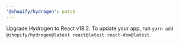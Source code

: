 ```yaml
---
'@shopify/hydrogen': patch
---
```


Upgrade Hydrogen to React v18.2. To update your app, run `yarn add @shopify/hydrogen@latest react@latest react-dom@latest`.
